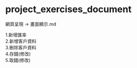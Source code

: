 # project_exercises_document
網頁呈現 -> 畫面顯示.md

1.新增匯率<br>
2.新增客戶資料<br>
3.刪除客戶資料<br>
4.存錢(修改)<br>
5.取錢(修改)<br>

